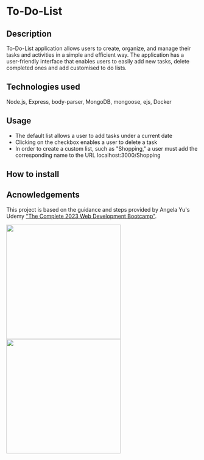 # To-Do-List

## Description

To-Do-List application allows users to create, organize, and manage their tasks and activities in a simple and efficient way. 
The application has a user-friendly interface that enables users to easily add new tasks, delete completed ones and add customised to do lists.

## Technologies used 

Node.js, Express, body-parser, MongoDB, mongoose, ejs, Docker

## Usage

- The default list allows a user to add tasks under a current date
- Clicking on the checkbox enables a user to delete a task
- In order to create a custom list, such as "Shopping," a user must add the corresponding name to the URL localhost:3000/Shopping

## How to install





## Acnowledgements

This project is based on the guidance and steps provided by Angela Yu's Udemy <a href="https://www.udemy.com/course/the-complete-web-development-bootcamp/learn/lecture/18125215#questions/18744410"> 
"The Complete 2023 Web Development Bootcamp"</a>. 



<img src="https://github.com/ljenchik/To-Do-List/assets/84686704/97c6945e-22fc-4a41-8dee-9fc06dd37ac5" width="300px">
<img src="https://github.com/ljenchik/To-Do-List/assets/84686704/c483abfc-b506-4af1-b82c-e583bb1acab2" width="300px">
